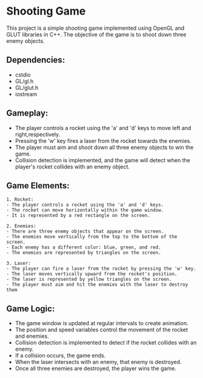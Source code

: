 
# Shooting Game

This project is a simple shooting game implemented using OpenGL and GLUT libraries in C++. The objective of the game is to shoot down three enemy objects.

## Dependencies:
- cstdio
- GL/gl.h
- GL/glut.h
- iostream
## Gameplay:
- The player controls a rocket using the 'a' and 'd' keys to move left and right,respectively.
- Pressing the 'w' key fires a laser from the rocket towards the enemies.
- The player must aim and shoot down all three enemy objects to win the game.
- Collision detection is implemented, and the game will detect when the player's rocket collides with an enemy object.
## Game Elements:
    1. Rocket:
    - The player controls a rocket using the 'a' and 'd' keys.
    - The rocket can move horizontally within the game window.
    - It is represented by a red rectangle on the screen.

    2. Enemies:
    - There are three enemy objects that appear on the screen.
    - The enemies move vertically from the top to the bottom of the screen.
    - Each enemy has a different color: blue, green, and red.
    - The enemies are represented by triangles on the screen.

    3. Laser:
    - The player can fire a laser from the rocket by pressing the 'w' key.
    - The laser moves vertically upward from the rocket's position.
    - The laser is represented by yellow triangles on the screen.
    - The player must aim and hit the enemies with the laser to destroy them
## Game Logic:
- The game window is updated at regular intervals to create animation.
- The position and speed variables control the movement of the rocket and enemies.
- Collision detection is implemented to detect if the rocket collides with an enemy.
- If a collision occurs, the game ends.
- When the laser intersects with an enemy, that enemy is destroyed.
- Once all three enemies are destroyed, the player wins the game.
